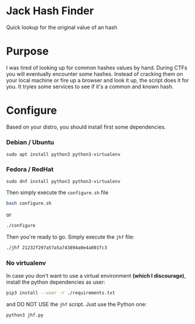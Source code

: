 # Jack Hash Finder
Quick lookup for the original value of an hash

# Purpose
I was tired of looking up for common hashes values by hand. During CTFs you will eventually encounter some hashes. Instead of cracking them on your local machine or fire up a browser and look it up, the script does it for you. It tryies some services to see if it's a common and known hash.

# Configure
Based on your distro, you should install first some dependencies.

### Debian / Ubuntu
`sudo apt install python3 python3-virtualenv`
### Fedora / RedHat
`sudo dnf install python3 python3-virtualenv`

Then simply execute the `configure.sh` file

```bash
bash configure.sh
```

or

```bash
./configure
```

Then you're ready to go. Simply execute the `jhf` file:

```bash
./jhf 21232f297a57a5a743894a0e4a801fc3
```

### No virtualenv
In case you don't want to use a virtual environment **(which I discourage)**, install the python dependencies as user:
```bash
pip3 install --user -r ./requirements.txt
```
and DO NOT USE the `jhf` script. Just use the Python one:
```bash
python3 jhf.py
```
